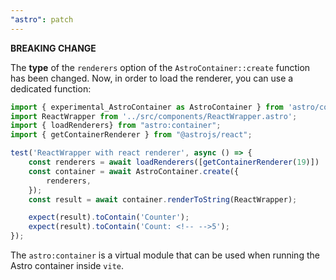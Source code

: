 ```yaml
---
"astro": patch
---
```


**BREAKING CHANGE** 

The **type** of the `renderers` option of the `AstroContainer::create` function has been changed. Now, in order to load the renderer, you can use a dedicated function:

```js
import { experimental_AstroContainer as AstroContainer } from 'astro/container';
import ReactWrapper from '../src/components/ReactWrapper.astro';
import { loadRenderers} from "astro:container";
import { getContainerRenderer } from "@astrojs/react";

test('ReactWrapper with react renderer', async () => {
	const renderers = await loadRenderers([getContainerRenderer(19)])
	const container = await AstroContainer.create({
		renderers,
	});
	const result = await container.renderToString(ReactWrapper);

	expect(result).toContain('Counter');
	expect(result).toContain('Count: <!-- -->5');
});
```

The `astro:container` is a virtual module that can be used when running the Astro container inside `vite`.
